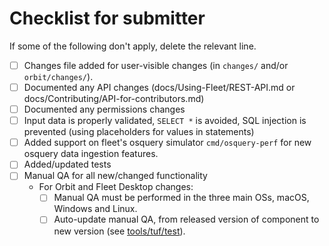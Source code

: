 # Checklist for submitter

If some of the following don't apply, delete the relevant line.

- [ ] Changes file added for user-visible changes (in `changes/` and/or `orbit/changes/`).
- [ ] Documented any API changes (docs/Using-Fleet/REST-API.md or docs/Contributing/API-for-contributors.md)
- [ ] Documented any permissions changes
- [ ] Input data is properly validated, `SELECT *` is avoided, SQL injection is prevented (using placeholders for values in statements)
- [ ] Added support on fleet's osquery simulator `cmd/osquery-perf` for new osquery data ingestion features.
- [ ] Added/updated tests
- [ ] Manual QA for all new/changed functionality
  - For Orbit and Fleet Desktop changes:
    - [ ] Manual QA must be performed in the three main OSs, macOS, Windows and Linux.
    - [ ] Auto-update manual QA, from released version of component to new version (see [tools/tuf/test](../tools/tuf/test/README.md)).
